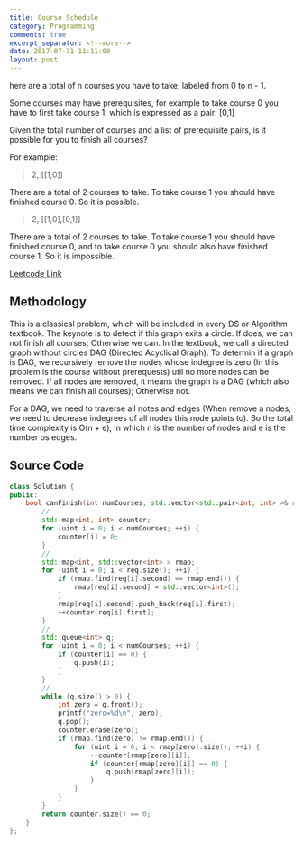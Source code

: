 ```yaml
---
title: Course Schedule
category: Programming
comments: true
excerpt_separator: <!--more-->
date: 2017-07-31 11:11:00
layout: post
---
```

here are a total of n courses you have to take, labeled from 0 to n - 1.

Some courses may have prerequisites, for example to take course 0 you have to first take course 1, which is expressed as a pair: [0,1]

Given the total number of courses and a list of prerequisite pairs, is it possible for you to finish all courses?

For example:

>2, [[1,0]]

There are a total of 2 courses to take. To take course 1 you should have finished course 0. So it is possible.

>2, [[1,0],[0,1]]

There are a total of 2 courses to take. To take course 1 you should have finished course 0, and to take course 0 you should also have finished course 1. So it is impossible.
<!--more-->

[Leetcode Link](https://leetcode.com/problems/course-schedule)

## Methodology
This is a classical problem, which will be included in every DS or Algorithm textbook. The keynote is to detect if this graph exits a circle. If does, we can not finish all courses; Otherwise we can. In the textbook, we call a directed graph without circles DAG (Directed Acyclical Graph). To determin if a graph is DAG, we recursively remove the nodes whose indegree is zero (In this problem is the course without prerequests) util no more nodes can be removed. If all nodes are removed, it means the graph is a DAG (which also means we can finish all courses); Otherwise not.

For a DAG, we need to traverse all notes and edges (When remove a nodes, we need to decrease indegrees of all nodes this node points to). So the total time complexity is O(n + e), in which n is the number of nodes and e is the number os edges.

## Source Code
```C++
class Solution {
public:
    bool canFinish(int numCourses, std::vector<std::pair<int, int> >& req) {
        //
        std::map<int, int> counter;
        for (uint i = 0; i < numCourses; ++i) {
            counter[i] = 0;
        }
        //
        std::map<int, std::vector<int> > rmap;
        for (uint i = 0; i < req.size(); ++i) {
            if (rmap.find(req[i].second) == rmap.end()) {
                rmap[req[i].second] = std::vector<int>();
            }
            rmap[req[i].second].push_back(req[i].first);
            ++counter[req[i].first];
        }
        //
        std::queue<int> q;
        for (uint i = 0; i < numCourses; ++i) {
            if (counter[i] == 0) {
                q.push(i);
            }
        }
        //
        while (q.size() > 0) {
            int zero = q.front();
            printf("zero=%d\n", zero);
            q.pop();
            counter.erase(zero);
            if (rmap.find(zero) != rmap.end()) {
                for (uint i = 0; i < rmap[zero].size(); ++i) {
                    --counter[rmap[zero][i]];
                    if (counter[rmap[zero][i]] == 0) {
                        q.push(rmap[zero][i]);
                    }
                }
            }
        }
        return counter.size() == 0;
    }
};
```
